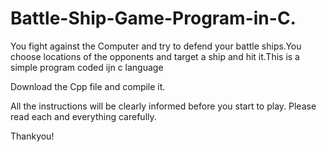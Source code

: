 # Battle-Ship-Game-Program-in-C.
You fight against the Computer and try to defend your battle ships.You choose locations of the opponents and target a ship and hit it.This is a simple program coded ijn c language 


Download the Cpp file and compile it.

All the instructions will be clearly informed before you start to play.
Please read each and everything carefully.

Thankyou!
